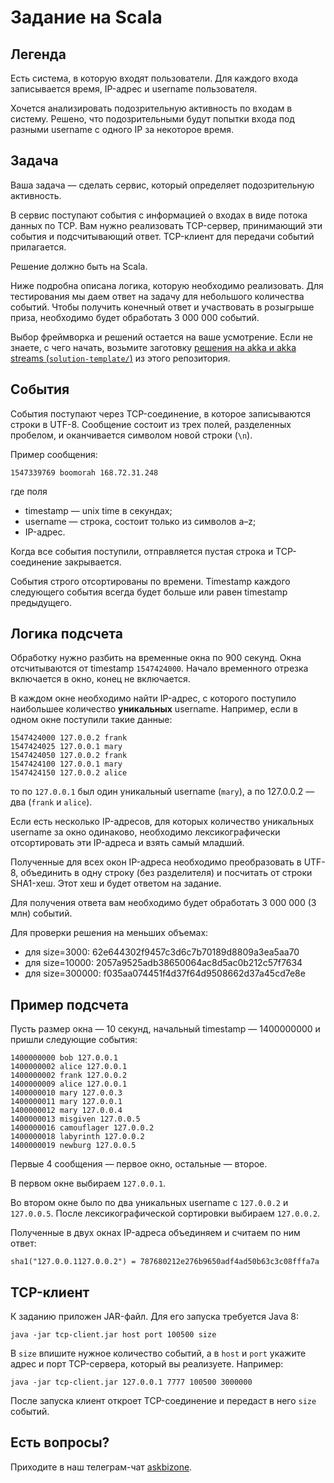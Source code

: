 # Задание на Scala


## Легенда

Есть система, в которую входят пользователи. Для каждого входа записывается
время, IP-адрес и username пользователя.

Хочется анализировать подозрительную активность по входам в систему. Решено, что
подозрительными будут попытки входа под разными username с одного IP за
некоторое время.


## Задача

Ваша задача — сделать сервис, который определяет подозрительную активность.

В сервис поступают события с информацией о входах в виде потока данных по TCP.
Вам нужно реализовать TCP-сервер, принимающий эти события и подсчитывающий
ответ. TCP-клиент для передачи событий прилагается.

Решение должно быть на Scala.

Ниже подробна описана логика, которую необходимо реализовать. Для тестирования
мы даем ответ на задачу для небольшого количества событий. Чтобы получить
конечный ответ и участвовать в розыгрыше приза, необходимо будет обработать
3 000 000 событий.

Выбор фреймворка и решений остается на ваше усмотрение. Если не знаете, с чего
начать, возьмите заготовку
[решения на akka и akka streams (`solution-template/`)](solution-template/)
из этого репозитория.


## События

События поступают через TCP-соединение, в которое записываются строки в UTF-8.
Сообщение состоит из трех полей, разделенных пробелом, и оканчивается символом
новой строки (`\n`).

Пример сообщения:

```
1547339769 boomorah 168.72.31.248
```

где поля

* timestamp — unix time в секундах;
* username — строка, состоит только из символов a–z;
* IP-адрес.

Когда все события поступили, отправляется пустая строка и TCP-соединение
закрывается.

События строго отсортированы по времени. Timestamp каждого следующего события
всегда будет больше или равен timestamp предыдущего.


## Логика подсчета

Обработку нужно разбить на временные окна по 900 секунд. Окна отсчитываются от
timestamp `1547424000`. Начало временного отрезка включается в окно, конец не включается.

В каждом окне необходимо найти IP-адрес, с которого поступило наибольшее
количество **уникальных** username. Например, если в одном окне поступили такие
данные:

```
1547424000 127.0.0.2 frank
1547424025 127.0.0.1 mary
1547424050 127.0.0.2 frank
1547424100 127.0.0.1 mary
1547424150 127.0.0.2 alice
```

то по `127.0.0.1` был один уникальный username (`mary`), а по 127.0.0.2 — два
(`frank` и `alice`).

Если есть несколько IP-адресов, для которых количество уникальных username за
окно одинаково, необходимо лексикографически отсортировать эти IP-адреса и взять
самый младший.

Полученные для всех окон IP-адреса необходимо преобразовать в UTF-8, объединить
в одну строку (без разделителя) и посчитать от строки SHA1-хеш. Этот хеш и будет
ответом на задание.

Для получения ответа вам необходимо будет обработать 3 000 000 (3 млн) событий.

Для проверки решения на меньших объемах:

* для size=3000: 62e644302f9457c3d6c7b70189d8809a3ea5aa70
* для size=10000: 2057a9525adb38650064ac8d5ac0b212c57f7634
* для size=300000: f035aa074451f4d37f64d9508662d37a45cd7e8e


## Пример подсчета

Пусть размер окна — 10 секунд, начальный timestamp — 1400000000 и пришли
следующие события:

```
1400000000 bob 127.0.0.1
1400000002 alice 127.0.0.1
1400000002 frank 127.0.0.2
1400000009 alice 127.0.0.1
1400000010 mary 127.0.0.3
1400000011 mary 127.0.0.1
1400000012 mary 127.0.0.4
1400000013 misgiven 127.0.0.5
1400000016 camouflager 127.0.0.2
1400000018 labyrinth 127.0.0.2
1400000019 newburg 127.0.0.5
```

Первые 4 сообщения — первое окно, остальные — второе.

В первом окне выбираем `127.0.0.1`.

Во втором окне было по два уникальных username c `127.0.0.2` и `127.0.0.5`.
После лексикографической сортировки выбираем `127.0.0.2`.

Полученные в двух окнах IP-адреса объединяем и считаем по ним ответ:

```
sha1("127.0.0.1127.0.0.2") = 787680212e276b9650adf4ad50b63c3c08fffa7a
```


## TCP-клиент

К заданию приложен JAR-файл. Для его запуска требуется Java 8:

```
java -jar tcp-client.jar host port 100500 size
```

В `size` впишите нужное количество событий, а в `host` и `port` укажите
адрес и порт TCP-сервера, который вы реализуете. Например:

```
java -jar tcp-client.jar 127.0.0.1 7777 100500 3000000
```

После запуска клиент откроет TCP-соединение и передаст в него `size`
событий.


## Есть вопросы?

Приходите в наш телеграм-чат [askbizone](https://t.me/askbizone).
